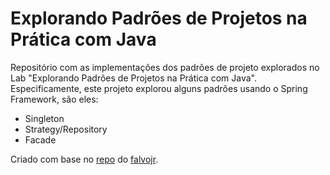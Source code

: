 # Explorando Padrões de Projetos na Prática com Java

Repositório com as implementações dos padrões de projeto explorados no Lab "Explorando Padrões de Projetos na Prática com Java". Especificamente, este projeto explorou alguns padrões usando o Spring Framework, são eles:
- Singleton
- Strategy/Repository
- Facade

Criado com base no [repo]("https://github.com/digitalinnovationone/lab-padroes-projeto-spring") do [falvojr]("https://github.com/falvojr").